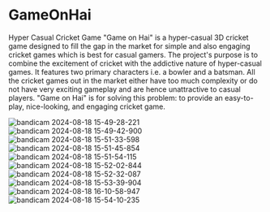 # GameOnHai
 Hyper Casual Cricket Game
 "Game on Hai" is a hyper-casual 3D cricket game designed to fill the gap in the market for simple and also engaging cricket games which is best for casual gamers. The project's purpose is to combine the excitement of cricket with the addictive nature of hyper-casual games. It features two primary characters i.e. a bowler and a batsman. All the cricket games out in the market either have too much complexity or do not have very exciting gameplay and are hence unattractive to casual players. "Game on Hai" is for solving this problem: to provide an easy-to-play, nice-looking, and engaging cricket game.


 ![bandicam 2024-08-18 15-49-28-221](https://github.com/user-attachments/assets/c36061be-c123-47ce-a97d-4c94d10dc008)
![bandicam 2024-08-18 15-49-42-900](https://github.com/user-attachments/assets/c14f6e80-38dc-49d4-95d1-c993dfd39460)
![bandicam 2024-08-18 15-51-33-598](https://github.com/user-attachments/assets/c872c6dc-0245-4cef-8b2e-875f09f2f4eb)
![bandicam 2024-08-18 15-51-45-854](https://github.com/user-attachments/assets/a75c41b6-b22c-439f-a0e5-125e1a35a008)
![bandicam 2024-08-18 15-51-54-115](https://github.com/user-attachments/assets/d8655986-e9d4-4bd4-9576-fce284772917)
![bandicam 2024-08-18 15-52-02-844](https://github.com/user-attachments/assets/991bc97f-7a98-4d07-846f-d7ee882f2804)
![bandicam 2024-08-18 15-52-32-087](https://github.com/user-attachments/assets/4a7f91fa-1be3-41de-a678-39d03e8186d0)
![bandicam 2024-08-18 15-53-39-904](https://github.com/user-attachments/assets/a6bbc910-e42b-449b-a39f-0499181f7c67)
![bandicam 2024-08-18 16-10-58-947](https://github.com/user-attachments/assets/2e63bd98-0bdb-4c1c-a02f-c11eaa6409e9)
![bandicam 2024-08-18 15-54-10-235](https://github.com/user-attachments/assets/59d61a24-5788-4da8-8b53-5fd0ac183fd8)
